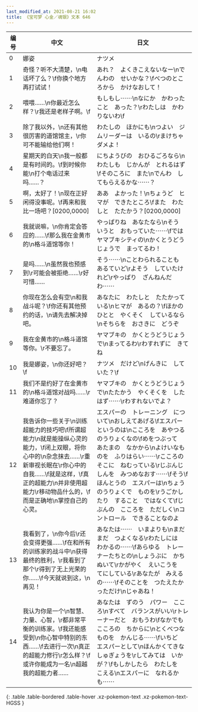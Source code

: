 ```yaml
---
last_modified_at: 2021-08-21 16:02
title: 《宝可梦 心金／魂银》文本 646
---
```

| 编号 | 中文 | 日文 |
| ---- | ---- | ---- |
| 0 | 娜姿 | ナツメ |
| 1 | 奇怪？听不大清楚，\n电话坏了么？\f你换个地方再打试试！ | あれ？　よくきこえないなー\nでんわの　せいかな？\fべつのところから　かけなおして！ |
| 2 | 喂喂……\n你最近怎么样？\r我还是老样子啊。\f | もしもし⋯⋯\nなにか　かわったこと　あった？\rわたしは　かわりないわ\f |
| 3 | 除了我以外，\n还有其他很厉害的道馆馆主，\r你可不能输给他们啊！ | わたしの　ほかにも\nつよい　ジムリーダーは　いるの\rまけちゃ　ダメよ！ |
| 4 | 星期天的白天\n我一般都是有时间的。\f到时候你能\n打个电话过来吗……？ | にちようびの　おひるごろなら\nわたしも　じかんが　とれるはず\fそのころに　また\nでんわ　してもらえるかな⋯⋯？ |
| 5 | 啊，太好了！\n现在正好闲得没事呢。\f再来和我比一场吧？[0200,0000] | ああ　よかった！\nちょうど　ヒマが　できたところ\fまた　わたしと　たたかう？[0200,0000] |
| 6 | 我就说嘛，\n你肯定会答应的……\f那么我在金黄市的\n格斗道馆等你！ | やっぱりね　あなたなら\nそう　いうと　おもっていた⋯⋯\fでは　ヤマブキシティの\nかくとうどうじょうで　まってるわ！ |
| 7 | 是吗……\n虽然我也预感到\r可能会被拒绝……\r好可惜…… | そう⋯⋯\nことわられることも　あるていど\rよそう　していたけれど\rやっぱり　ざんねんだわ⋯⋯ |
| 8 | 你现在怎么会有空\n和我战斗呢？\f你还有其他预约的话，\n请先去解决掉吧。 | あなたに　わたしと　たたかっている\nヒマが　あるの？\fほかのひとと　やくそく　しているなら\nそちらを　おさきに　どうぞ |
| 9 | 我在金黄市的\n格斗道馆等你。\r不要忘了。 | ヤマブキの　かくとうどうじょうで\nまってるわ\rわすれずに　きてね |
| 10 | 我是娜姿，\n你还好吧？\f | ナツメ　だけど\nげんきに　していた？\f |
| 11 | 我们不是约好了在金黄市的\n格斗道馆对战吗……\r难道你忘了？ | ヤマブキの　かくとうどうじょうで\nたたかう　やくそくを　したはず⋯⋯\rわすれないでよ？ |
| 12 | 我告诉你一些关于\n训练超能力的技巧吧\f所谓超能力\n就是能操纵心灵的能力，\f闭上双眼，将你心中的\n杂念抹去……\r重新审视长眠在\r你心中的自我……\f就是这样，\f真正的超能力\n并非使用超能力\r移动物品什么的，\f而是正确地\n掌控自己的心灵。 | エスパーの　トレーニング　について\nおしえてあげる\fエスパー　というのは\nこころを　あやつる　のうりょくなの\fめをつぶって　あたまの　なかから\nよけいなものを　ふりはらい⋯⋯\rこころの　そこに　ねむっている\rじぶんじしんを　みつめなおす⋯⋯\fそう\fほんとうの　エスパーは\nちょうのうりょくで　ものを\rうごかしたり　すること　ではなくて\fじぶんの　こころを　ただしく\nコントロール　できることなのよ |
| 13 | 我看到了，\n你今后\r还会变得更强……\f在和所有的训练家的战斗中\n获得最终的胜利，\r我看到了那个\r得到了无上光荣的你……\f今天就说到这，\n再见！ | あなたは⋯⋯　いまよりも\nまだまだ　つよくなる\rわたしには　わかるの⋯⋯\fあらゆる　トレーナーたちとの\nしょうぶに　かちぬいて\rかがやく　えいこうを　てにしている\rあなたが　みえるの⋯⋯\fそのことを　つたえたかっただけ\nじゃあね！ |
| 14 | 我认为你是一个\n智慧、力量、心智，\r都非常平衡的训练家。\f我还能感受到\n你心智中特别的东西……\f去进行一次\n真正的超能力修行\r怎么样？\f或许你能成为一名\n超越我的超能力者…… | あなたは　ずのう　パワー　こころ\nすべて　バランスがいい\rトレーナーだと　おもうわ\fなかでも　こころの　ちからに\nとくべつなものを　かんじる⋯⋯\fいちど　エスパーとして\nほんかくてきな　しゅぎょうを\rしてみては　いかが？\fもしかしたら　わたしを　こえる\nエスパーに　なれるかも⋯⋯ |
{: .table .table-bordered .table-hover .xz-pokemon-text .xz-pokemon-text-HGSS }
